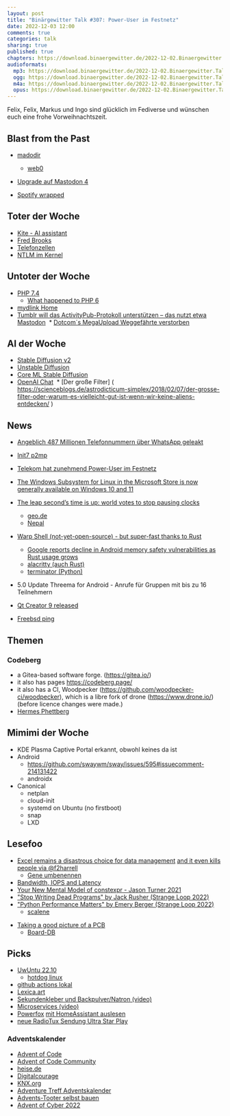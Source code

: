 ```yaml
---
layout: post
title: "Binärgewitter Talk #307: Power-User im Festnetz"
date: 2022-12-03 12:00
comments: true
categories: talk
sharing: true
published: true
chapters: https://download.binaergewitter.de/2022-12-02.Binaergewitter.Talk.307.chapters.txt
audioformats:
  mp3: https://download.binaergewitter.de/2022-12-02.Binaergewitter.Talk.307.mp3
  ogg: https://download.binaergewitter.de/2022-12-02.Binaergewitter.Talk.307.ogg
  m4a: https://download.binaergewitter.de/2022-12-02.Binaergewitter.Talk.307.m4a
  opus: https://download.binaergewitter.de/2022-12-02.Binaergewitter.Talk.307.opus
---
```


Felix, Felix, Markus und Ingo sind glücklich im Fediverse und wünschen euch eine frohe Vorweihnachtszeit.

## Blast from the Past

- [madodir](https://mastodir.de/informatik-it )

    - [web0]( https://web0.small-web.org/ )

- [Upgrade auf Mastodon 4]( https://techbits.io/mastodon-4-upgrade/ )
- [Spotify wrapped]( https://wrappedforpodcasters.byspotify.com/de/?id=c142b7380a3278e29d44d06603952e49d17662f9c84d8d39b812df8bb2e1f381 )

## Toter der Woche
- [Kite - AI assistant]( https://news.slashdot.org/story/22/11/22/2153257/ai-assisted-coding-start-up-kite-is-saying-farewell-and-open-sourcing-its-code )
- [Fred Brooks]( https://www.heise.de/news/Maskierte-Interrupts-und-mythische-Mann-Monate-Zum-Tode-von-Fred-Brooks-7346587.html )
- [Telefonzellen]( https://www.tagesschau.de/wirtschaft/verbraucher/telefonzellen-101.html )
- [NTLM im Kernel](https://twitter.com/kernellogger/status/1593211113625325569)

## Untoter der Woche
- [PHP 7.4]( https://www.php.net/supported-versions )
  * [What happened to PHP 6](https://www.slideshare.net/andreizm/the-good-the-bad-and-the-ugly-what-happened-to-unicode-and-php-6)
- [mydlink Home]( https://www.golem.de/news/mydlink-home-d-link-macht-smart-home-geraete-unbrauchbar-2211-170105.html )
- [Tumblr will das ActivityPub-Protokoll unterstützen – das nutzt etwa Mastodon](https://www.heise.de/news/Tumblr-will-das-ActivityPub-Protokoll-unterstuetzen-das-nutzt-etwa-Mastodon-7349932.html )
 * [Dotcom´s MegaUpload Weggefährte verstorben]( https://winfuture.de/news,130184.html )

## AI der Woche
- [Stable Diffusion v2]( https://stability.ai/blog/stable-diffusion-v2-release )
- [Unstable Diffusion]( https://slashdot.org/story/22/11/17/2346235/meet-unstable-diffusion-the-group-trying-to-monetize-ai-porn-generators )
- [Core ML Stable Diffusion]( https://github.com/apple/ml-stable-diffusion )
- [OpenAI Chat]( https://arstechnica.com/information-technology/2022/12/openai-invites-everyone-to-test-new-ai-powered-chatbot-with-amusing-results/#p3 )
 * [Der große Filter] ( https://scienceblogs.de/astrodicticum-simplex/2018/02/07/der-grosse-filter-oder-warum-es-vielleicht-gut-ist-wenn-wir-keine-aliens-entdecken/ )

## News
- [Angeblich 487 Millionen Telefonnummern über WhatsApp geleakt]( https://www.heise.de/news/Angeblich-487-Millionen-Telefonnummern-ueber-WhatsApp-geleakt-7352670.html )
- [Init7 p2mp]( https://www.init7.net/de/news/221129_mm_init7_bger_p2mp.pdf )
- [Telekom hat zunehmend Power-User im Festnetz]( https://www.golem.de/news/terabyte-telekom-hat-zunehmend-power-user-im-festnetz-2211-169839.html )
- [The Windows Subsystem for Linux in the Microsoft Store is now generally available on Windows 10 and 11]( https://devblogs.microsoft.com/commandline/the-windows-subsystem-for-linux-in-the-microsoft-store-is-now-generally-available-on-windows-10-and-11/ )
- [The leap second’s time is up: world votes to stop pausing clocks](https://www.nature.com/articles/d41586-022-03783-5)
  * [geo.de]( https://www.geo.de/wissen/was-die-abschaffung-der-schaltsekunde-bedeutet-32941666.html )
  * [Nepal]( https://www.worldtimeserver.com/current_time_in_NP.aspx )

- [Warp Shell (not-yet-open-source) - but super-fast thanks to Rust]( https://www.warp.dev/ )
  * [Google reports decline in Android memory safety vulnerabilities as Rust usage grows]( https://9to5google.com/2022/12/01/android-memory-safety-rust/ )
  * [alacritty (auch Rust)]( https://github.com/alacritty/alacritty )
  * [terminator (Python)]( https://github.com/gnome-terminator/terminator )
- 5.0 Update Threema for Android - Anrufe für Gruppen mit bis zu 16 Teilnehmern
- [Qt Creator 9 released]( https://www.qt.io/blog/qt-creator-9-released )
- [Freebsd ping]( https://www.freebsd.org/security/advisories/FreeBSD-SA-22:15.ping.asc )

## Themen

### Codeberg
- a Gitea-based software forge. (https://gitea.io/)
- it also has pages https://codeberg.page/
- it also has a CI, Woodpecker (https://github.com/woodpecker-ci/woodpecker), which is a libre fork of drone (https://www.drone.io/) (before licence changes were made.)
- [Hermes Phettberg]( https://en.wikipedia.org/wiki/Hermes_Phettberg )
 
## Mimimi der Woche
- KDE Plasma Captive Portal erkannt, obwohl keines da ist
- Android
  * https://github.com/swaywm/sway/issues/595#issuecomment-214131422
  * androidx
- Canonical
  * netplan
  * cloud-init
  * systemd on Ubuntu (no firstboot)
  * snap
  * LXD

## Lesefoo

- [Excel remains a disastrous choice for data management]( https://journals.plos.org/ploscompbiol/article?id=10.1371/journal.pcbi.1008984 ) [and it even kills people via @f2harrell]( https://mastodon.online/@f2harrell/109393070399166714 )
  - [Gene umbenennen]( https://blog.binaergewitter.de/2022/03/29/binaergewitter-talk-number-293-was-auf-sourceforge-laeuft ) 
- [Bandwidth, IOPS and Latency]( https://blog.koehntopp.info/2022/11/07/bandwidth-iops-and-latency.html )
- [Your New Mental Model of constexpr - Jason Turner 2021](https://www.youtube.com/watch?v=MdrfPSUtMVM)
- ["Stop Writing Dead Programs" by Jack Rusher (Strange Loop 2022)]( https://youtu.be/8Ab3ArE8W3s )
- ["Python Performance Matters" by Emery Berger (Strange Loop 2022) ](https://youtu.be/vVUnCXKuNOg)
  * [scalene]( https://github.com/plasma-umass/scalene )
* [Taking a good picture of a PCB]( https://blog.brixit.nl/taking-a-good-picture-from-a-pcb/ )
  - [Board-DB]( https://hackerboards.com/ ) 

## Picks

- [UwUntu 22.10](https://uwuntuos.site/)
  * [hotdog linux]( http://hotdoglinux.com/ )
- [github actions lokal]( https://github.com/nektos/act )
- [Lexica.art]( https://lexica.art/ )
- [Sekundenkleber und Backpulver/Natron (video)]( https://www.youtube.com/watch?v=ImLAmfM_AgA )
- [Microservices (video)]( https://m.youtube.com/watch?v=y8OnoxKotPQ )
- [Powerfox]( https://www.powerfox.energy/ )  [<lokal> mit HomeAssistant auslesen]( https://www.simon42.com/home-assistant-stromzaehler/ )
- [neue RadioTux Sendung Ultra Star Play]( https://www.radiotux.de/index.php?/archives/8084-RadioTux-Sendung-November-2022.html )

### Adventskalender

- [Advent of Code]( https://adventofcode.com/ )
- [Advent of Code Community]( https://doctoolchain.org/aoc-2022/ )
- [heise.de]( https://www.heise.de/news/Der-Heise-Adventskalender-Taeglich-neue-Angebote-und-Geschenke-7359684.html ) 
- [Digitalcourage]( https://digitalcourage.de/adventskalender )
- [KNX.org]( https://www.knx.org/knx-en/advent-calendar/ )
- [Adventure Treff Adventskalender](https://www.adventure-treff.de/forum/62 )
- [Advents-Tooter selbst bauen]( https://gnulinux.ch/der-mastodon-adventskalender )
- [Advent of Cyber 2022]( https://tryhackme.com/room/adventofcyber4 )


